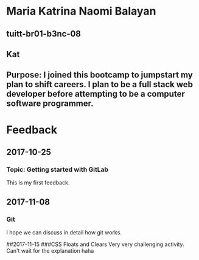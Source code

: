 # Maria Katrina Naomi Balayan
## tuitt-br01-b3nc-08
## Kat
## Purpose: I joined this bootcamp to jumpstart my plan to shift careers. I plan to be a full stack web developer before attempting to be a computer software programmer.

# Feedback
## 2017-10-25
### Topic: Getting started with GitLab
This is my first feedback.

## 2017-11-08
### Git
I hope we can discuss in detail how git works.

##2017-11-15
###CSS Floats and Clears
Very very challenging activity. Can't wait for the explanation haha